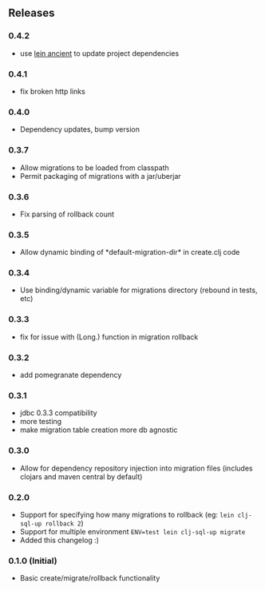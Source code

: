 ## Releases

### 0.4.2
* use [lein ancient](https://github.com/xsc/lein-ancient) to update project dependencies

### 0.4.1
* fix broken http links

### 0.4.0
* Dependency updates, bump version

### 0.3.7
* Allow migrations to be loaded from classpath
* Permit packaging of migrations with a jar/uberjar

### 0.3.6
* Fix parsing of rollback count

### 0.3.5
* Allow dynamic binding of \*default-migration-dir\* in create.clj code

### 0.3.4
* Use binding/dynamic variable for migrations directory (rebound in tests, etc)

### 0.3.3
* fix for issue with (Long.) function in migration rollback

### 0.3.2
* add pomegranate dependency

### 0.3.1
* jdbc 0.3.3 compatibility
* more testing
* make migration table creation more db agnostic

### 0.3.0
* Allow for dependency repository injection into migration files (includes clojars and maven central by default)

### 0.2.0
* Support for specifying how many migrations to rollback (eg: `lein clj-sql-up rollback 2`)
* Support for multiple environment `ENV=test lein clj-sql-up migrate`
* Added this changelog :)

### 0.1.0 (Initial)
* Basic create/migrate/rollback functionality
